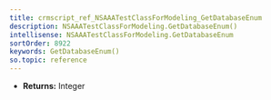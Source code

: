 ```yaml
---
title: crmscript_ref_NSAAATestClassForModeling_GetDatabaseEnum
description: NSAAATestClassForModeling.GetDatabaseEnum()
intellisense: NSAAATestClassForModeling.GetDatabaseEnum
sortOrder: 8922
keywords: GetDatabaseEnum()
so.topic: reference
---
```



* **Returns:** Integer



